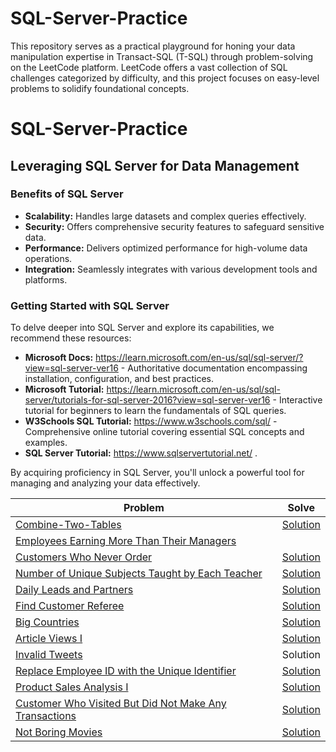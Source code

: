 # SQL-Server-Practice
This repository serves as a practical playground for honing your data manipulation expertise in Transact-SQL (T-SQL) through problem-solving on the LeetCode platform. LeetCode offers a vast collection of SQL challenges categorized by difficulty, and this project focuses on easy-level problems to solidify foundational concepts.
# SQL-Server-Practice
## Leveraging SQL Server for Data Management

### Benefits of SQL Server

* **Scalability:** Handles large datasets and complex queries effectively.
* **Security:** Offers comprehensive security features to safeguard sensitive data.
* **Performance:** Delivers optimized performance for high-volume data operations.
* **Integration:** Seamlessly integrates with various development tools and platforms.

### Getting Started with SQL Server

To delve deeper into SQL Server and explore its capabilities, we recommend these resources:

* **Microsoft Docs:** https://learn.microsoft.com/en-us/sql/sql-server/?view=sql-server-ver16 - Authoritative documentation encompassing installation, configuration, and best practices.
* **Microsoft Tutorial:** https://learn.microsoft.com/en-us/sql/sql-server/tutorials-for-sql-server-2016?view=sql-server-ver16 - Interactive tutorial for beginners to learn the fundamentals of SQL queries.
* **W3Schools SQL Tutorial:** https://www.w3schools.com/sql/ - Comprehensive online tutorial covering essential SQL concepts and examples.
* **SQL Server Tutorial:** https://www.sqlservertutorial.net/ .

By acquiring proficiency in SQL Server, you'll unlock a powerful tool for managing and analyzing your data effectively.

<table>
  <thead>
    <tr>
      <th>Problem</th>
      <th>Solve</th>
    </tr>
  </thead>
  <tbody>
    <tr>
      <td><a href="https://leetcode.com/problems/combine-two-tables/">Combine-Two-Tables</a></td>
      <td><a href="https://github.com/Mohamed-Abdel-hamed/SQL-Server-Practice/blob/master/175.%20Combine%20Two%20Tables.sql"> Solution </a></td>
    </tr>
    <tr>
      <td><a href="https://leetcode.com/problems/employees-earning-more-than-their-managers/">Employees Earning More Than Their Managers</a></td>
      <td><a href="https://github.com/Mohamed-Abdel-hamed/SQL-Server-Practice/blob/master/181.%20Employees%20Earning%20More%20Than%20Their%20Managers.sql" Solution </a></td>
    </tr>
    <tr>
      <td><a href="https://leetcode.com/problems/customers-who-never-order/">Customers Who Never Order</a></td>
      <td><a href="https://github.com/Mohamed-Abdel-hamed/SQL-Server-Practice/blob/master/183.%20Customers%20Who%20Never%20Order.sql"> Solution </a></td>
    </tr>
    <tr>
      <td><a href="https://leetcode.com/problems/number-of-unique-subjects-taught-by-each-teacher/">Number of Unique Subjects Taught by Each Teacher</a></td>
      <td><a href="https://github.com/Mohamed-Abdel-hamed/SQL-Server-Practice/blob/master/2356.%20Number%20of%20Unique%20Subjects%20Taught%20by%20Each%20Teacher.sql"> Solution </a></td>
    </tr>
    <tr>
      <td><a href="https://leetcode.com/problems/daily-leads-and-partners/">Daily Leads and Partners</a></td>
      <td><a href="https://github.com/Mohamed-Abdel-hamed/SQL-Server-Practice/blob/master/1693.%20Daily%20Leads%20and%20Partners.sql"> Solution </a></td>
    </tr>
    <tr>
      <td><a href="https://leetcode.com/problems/find-customer-referee/">Find Customer Referee</a></td>
      <td><a href="https://github.com/Mohamed-Abdel-hamed/SQL-Server-Practice/blob/master/584.%20Find%20Customer%20Referee.sql"> Solution </a></td>
    </tr>
    <tr>
      <td><a href="https://leetcode.com/problems/big-countries/">Big Countries</a></td>
      <td><a href="https://github.com/Mohamed-Abdel-hamed/SQL-Server-Practice/blob/master/595.%20Big%20Countries.sql"> Solution </a></td>
    </tr>
    <tr>
      <td><a href="https://leetcode.com/problems/article-views-i/">Article Views I</a></td>
      <td><a href="https://github.com/Mohamed-Abdel-hamed/SQL-Server-Practice/blob/master/1148.%20Article%20Views%20I.sql"> Solution </a></td>
    </tr>
    <tr>
      <td><a href="https://leetcode.com/problems/invalid-tweets/">Invalid Tweets</a></td>
      <td><a href="https://github.com/Mohamed-Abdel-hamed/SQL-Server-Practice/blob/master/1683.%20Invalid%20Tweets.sql" ></a>Solution </a></td>
    </tr>
    <tr>
      <td><a href="https://leetcode.com/problems/replace-employee-id-with-the-unique-identifier/">Replace Employee ID with the Unique Identifier</a></td>
      <td><a href="https://github.com/Mohamed-Abdel-hamed/SQL-Server-Practice/blob/master/1378.%20Replace%20Employee%20ID%20With%20The%20Unique%20Identifier.sql"> Solution </a></td>
    </tr>
    <tr>
      <td><a href="https://leetcode.com/problems/product-sales-analysis-i/">Product Sales Analysis I</a></td>
      <td><a href="https://github.com/Mohamed-Abdel-hamed/SQL-Server-Practice/blob/master/1068.%20Product%20Sales%20Analysis%20I.sql"> Solution </a></td>
    </tr>
    <tr>
      <td><a href="https://leetcode.com/problems/customer-who-visited-but-did-not-make-any-transactions/">Customer Who Visited But Did Not Make Any Transactions</a></td>
      <td><a href="https://github.com/Mohamed-Abdel-hamed/SQL-Server-Practice/blob/master/1581.%20Customer%20Who%20Visited%20but%20Did%20Not%20Make%20Any%20Transactions.sql"> Solution </a></td>
    </tr>
    <tr>
      <td><a href="https://leetcode.com/problems/not-boring-movies/">Not Boring Movies</a></td>
      <td><a href="https://github.com/Mohamed-Abdel-hamed/SQL-Server-Practice/blob/master/620.%20Not%20Boring%20Movies.sql"> Solution </a></td>
    </tr>
  </tbody>
</table>



